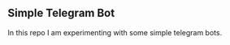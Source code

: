 Simple Telegram Bot
-------------------

In this repo I am experimenting with some simple telegram bots.
